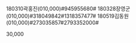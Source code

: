180310곽홍진(010,000)#945955680#
180328장영군(010,000)#318049842#1318357477#
180519김동원(010,000)#273035857#2793352000#

30,000
